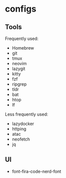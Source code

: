 # configs

## Tools

Frequently used:

- Homebrew
- git
- tmux
- neovim
- lazygit
- kitty
- fzf
- ripgrep
- tldr
- bat
- htop
- lf

Less frequently used:

- lazydocker
- httping
- atac
- neofetch
- jq

## UI

- font-fira-code-nerd-font
